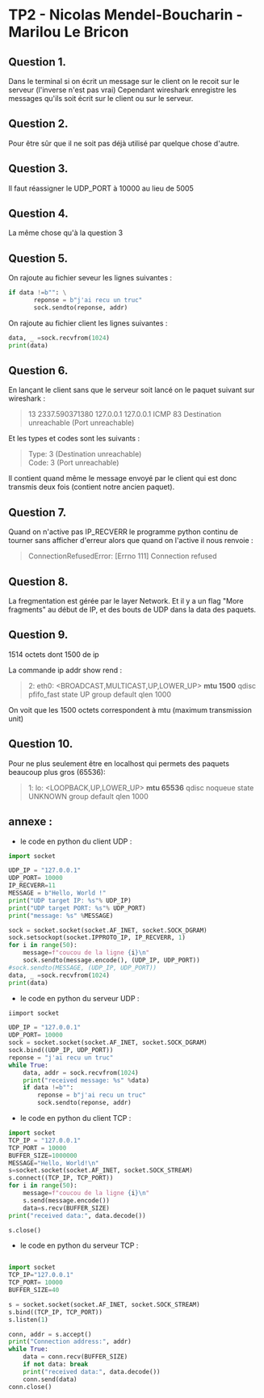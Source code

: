 # TP2 - Nicolas Mendel-Boucharin - Marilou Le Bricon

## Question 1. 

Dans le terminal si on écrit un message sur le client on le recoit sur le serveur (l'inverse n'est pas vrai)
Cependant wireshark enregistre les messages qu'ils soit écrit sur le client ou sur le serveur. 

## Question 2. 

Pour être sûr que il ne soit pas déjà utilisé par quelque chose d'autre. 

## Question 3.

Il faut réassigner le UDP_PORT à 10000 au lieu de 5005

## Question 4.

La même chose qu'à la question 3 

## Question 5.

On rajoute au fichier seveur les lignes suivantes : 

```python
if data !=b"": \
       reponse = b"j'ai recu un truc"  
       sock.sendto(reponse, addr)  
```

On rajoute au fichier client les lignes suivantes :

```python
data, _ =sock.recvfrom(1024)
print(data)
```



## Question 6.

En lançant le client sans que le serveur soit lancé on le paquet suivant sur wireshark :

> 13	2337.590371380	127.0.0.1	127.0.0.1	ICMP	83	Destination unreachable (Port unreachable)

Et les types et codes sont les suivants :
> Type: 3 (Destination unreachable)  
> Code: 3 (Port unreachable)

Il contient quand même le message envoyé par le client qui est donc transmis deux fois (contient notre ancien paquet).

## Question 7.

Quand on n'active pas IP_RECVERR le programme python continu de tourner sans afficher d'erreur alors que quand on l'active il nous renvoie : 

> ConnectionRefusedError: [Errno 111] Connection refused

## Question 8. 

La fregmentation est gérée par le layer Network. Et il y a un flag "More fragments" au début de IP, et des bouts de UDP dans la data des paquets. 

## Question 9. 

1514 octets dont 1500 de ip

La commande ip addr show rend : 

> 2: eth0: <BROADCAST,MULTICAST,UP,LOWER_UP> **mtu 1500** qdisc pfifo_fast state UP group default qlen 1000

On voit que les 1500 octets correspondent à mtu (maximum transmission unit)

## Question 10.

Pour ne plus seulement être en localhost qui permets des paquets beaucoup plus gros (65536): 

> 1: lo: <LOOPBACK,UP,LOWER_UP> **mtu 65536** qdisc noqueue state UNKNOWN group default qlen 1000 


## annexe : 

- le code en python du client UDP :

```python
import socket 

UDP_IP = "127.0.0.1"
UDP_PORT= 10000
IP_RECVERR=11
MESSAGE = b"Hello, World !"
print("UDP target IP: %s"% UDP_IP)
print("UDP target PORT: %s"% UDP_PORT)
print("message: %s" %MESSAGE)

sock = socket.socket(socket.AF_INET, socket.SOCK_DGRAM)
sock.setsockopt(socket.IPPROTO_IP, IP_RECVERR, 1)
for i in range(50):
    message=f"coucou de la ligne {i}\n"
    sock.sendto(message.encode(), (UDP_IP, UDP_PORT))
#sock.sendto(MESSAGE, (UDP_IP, UDP_PORT))
data, _ =sock.recvfrom(1024)
print(data)

```


- le code en python du serveur UDP : 

```python
iimport socket 

UDP_IP = "127.0.0.1"
UDP_PORT= 10000
sock = socket.socket(socket.AF_INET, socket.SOCK_DGRAM)
sock.bind((UDP_IP, UDP_PORT))
reponse = "j'ai recu un truc"
while True:
    data, addr = sock.recvfrom(1024)
    print("received message: %s" %data)
    if data !=b"":
        reponse = b"j'ai recu un truc"
        sock.sendto(reponse, addr)

```

- le code en python du client TCP : 

```python
import socket 
TCP_IP = "127.0.0.1"
TCP_PORT = 10000
BUFFER_SIZE=1000000
MESSAGE="Hello, World!\n"
s=socket.socket(socket.AF_INET, socket.SOCK_STREAM)
s.connect((TCP_IP, TCP_PORT))
for i in range(50):
    message=f"coucou de la ligne {i}\n"
    s.send(message.encode())
    data=s.recv(BUFFER_SIZE)
print("received data:", data.decode())

s.close()

```

- le code en python du serveur TCP : 

```python

import socket 
TCP_IP="127.0.0.1"
TCP_PORT= 10000
BUFFER_SIZE=40

s = socket.socket(socket.AF_INET, socket.SOCK_STREAM)
s.bind((TCP_IP, TCP_PORT))
s.listen(1)

conn, addr = s.accept()
print("Connection address:", addr)
while True:
    data = conn.recv(BUFFER_SIZE)
    if not data: break
    print("received data:", data.decode())
    conn.send(data)
conn.close()

```